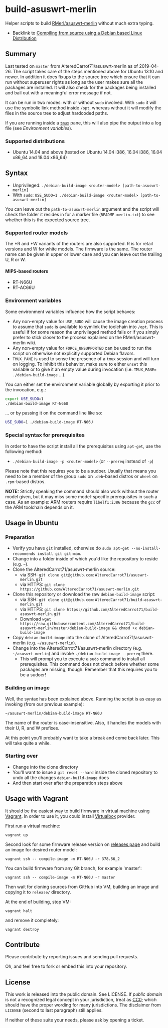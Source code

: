 # build-asuswrt-merlin

Helper scripts to build [RMerl/asuswrt-merlin](https://github.com/RMerl/asuswrt-merlin) without much extra typing.

* Backlink to [Compiling from source using a Debian based Linux Distribution](https://github.com/RMerl/asuswrt-merlin/wiki/Compiling-from-source-using-a-Debian-based-Linux-Distribution)

## Summary

Last tested on `master` from AlteredCarrot71/asuswrt-merlin as of 2019-04-26. The script takes care of the steps mentioned above for Ubuntu 13.10 and newer. In addition it does fixups to the source tree which ensure that it can run without superuser rights as long as the user makes sure all the packages are installed. It will also check for the packages being installed and bail out with a meaningful error message if not.

It can be run in two modes: with or without `sudo` involved. With `sudo` it will use the symbolic link method inside `/opt`, whereas without it will modify the files in the source tree to adjust hardcoded paths.

If you are running inside a [`tmux`](http://tmux.sourceforge.net/) pane, this will also pipe the output into a log file (see _Environment variables_).

### Supported distributions

* Ubuntu 14.04 and above (tested on Ubuntu 14.04 i386, 16.04 i386, 16.04 x86_64 and 18.04 x86_64)

## Syntax

* Unprivileged: `./debian-build-image <router-model> [path-to-asuswrt-merlin]`
* With `sudo`: `USE_SUDO=1 ./debian-build-image <router-model> [path-to-asuswrt-merlin]`

You can leave out the `path-to-asuswrt-merlin` argument and the script will check the folder it resides in for a marker file (`README-merlin.txt`) to see whether this is the expected source tree.

### Supported router models

The \*R and \*W variants of the routers are also supported. R is for retail versions and W for white models. The firmware is the same. The router name can be given in upper or lower case and you can leave out the trailing U, R or W.

#### MIPS-based routers
* RT-N66U
* RT-AC66U

### Environment variables

Some environment variables influence how the script behaves:

* Any non-empty value for `USE_SUDO` will cause the image creation process to assume that `sudo` is available to symlink the toolchain into `/opt`. This is useful if for some reason the unprivileged method fails or if you simply prefer to stick closer to the process explained on the RMerl/asuswrt-merlin wiki.
* Any non-empty value for `FORCE_UNSUPPORTED` can be used to run the script on otherwise not explicitly supported Debian flavors.
* `TMUX_PANE` is used to sense the presence of a `tmux` session and will turn on logging. To inhibit this behavior, make sure to either `unset` this variable or to give it an empty value during invocation (i.e. `TMUX_PANE= ./debian-build-image` ...).

You can either set the environment variable globally by exporting it prior to the invocation, e.g.:

```bash
export USE_SUDO=1
./debian-build-image RT-N66U
```

... or by passing it on the command line like so:

```bash
USE_SUDO=1 ./debian-build-image RT-N66U
```

### Special syntax for prerequisites

In order to have the script install all the prerequisites using `apt-get`, use the following method:

* `./debian-build-image -p <router-model>` (or `--prereq` instead of `-p`)

Please note that this requires you to be a sudoer. Usually that means you need to be a member of the group `sudo` on `.deb`-based distros or `wheel` on `.rpm`-based distros.

**NOTE:** Strictly speaking the command should also work without the router model given, but it may miss some model-specific prerequisites in such a case. As an example: ARM routers require `libelf1:i386` because the `gcc` of the ARM toolchain depends on it.

## Usage in Ubuntu

### Preparation

* Verify you have `git` installed, otherwise do `sudo apt-get --no-install-recommends install git git-man`.
* Change into a folder inside of which you'd like the repository to reside (e.g. `~`).
* Clone the AlteredCarrot71/asuswrt-merlin source:
  * via SSH: `git clone git@github.com:AlteredCarrot71/asuswrt-merlin.git`
  * via HTTPS: `git clone https://github.com/AlteredCarrot71/asuswrt-merlin.git`
* Clone this repository or download the raw `debian-build-image` script:
  * via SSH: `git clone git@github.com:AlteredCarrot71/build-asuswrt-merlin.git`
  * via HTTPS: `git clone https://github.com/AlteredCarrot71/build-asuswrt-merlin.git`
  * Download `wget https://raw.githubusercontent.com/AlteredCarrot71/build-asuswrt-merlin/master/debian-build-image && chmod +x debian-build-image`
* Copy `debian-build-image` into the clone of AlteredCarrot71/asuswrt-merlin (e.g. `~/asuswrt-merlin`).
* Change into the AlteredCarrot71/asuswrt-merlin directory (e.g. `~/asuswrt-merlin`) and invoke `./debian-build-image --prereq` there.
  * This will prompt you to execute a `sudo` command to install all prerequisites. This command does not check before whether some packages are missing, though. Remember that this requires you to be a sudoer!

### Building an image

Well, the syntax has been explained above. Running the script is as easy as invoking (from our previous example):

    ~/asuswrt-merlin/debian-build-image RT-N66U

The name of the router is case-insensitive. Also, it handles the models with their U, R, and W prefixes.

At this point you'll probably want to take a break and come back later. This will take quite a while.

### Starting over

* Change into the clone directory
* You'll want to issue a `git reset --hard` inside the cloned repository to undo all the changes `debian-build-image` does
* And then start over after the preparation steps above

## Usage with Vagrant

It should be the easiest way to build firmware in virtual machine using [Vagrant](http://www.vagrantup.com/). In order to use it, you could install [Virtualbox](https://www.virtualbox.org/) provider.

First run a virtual machine:

    vagrant up

Second look for some firmware release version on [releases page](https://github.com/AlteredCarrot71/asuswrt-merlin/releases) and build an image for desired router model:

    vagrant ssh -- compile-image -m RT-N66U -r 378.56_2

You can build firmware from any Git branch, for example 'master':

    vagrant ssh -- compile-image -m RT-N66U -r master

Then wait for cloning sources from GitHub into VM, building an image and copying it to `release/` directory.

At the end of building, stop VM:

    vagrant halt

and remove it completely:

    vagrant destroy

## Contribute

Please contribute by reporting issues and sending pull requests.

Oh, and feel free to fork or embed this into your repository.

## License

This work is released into the public domain. See LICENSE. If _public domain_ is not a recognized legal concept in your jurisdiction, treat as [CC0](https://creativecommons.org/publicdomain/zero/1.0/); which should have the proper wording for many jurisdictions. The disclaimer from `LICENSE` (second to last paragraph) still applies.

If neither of these suite your needs, please ask by opening a ticket.
